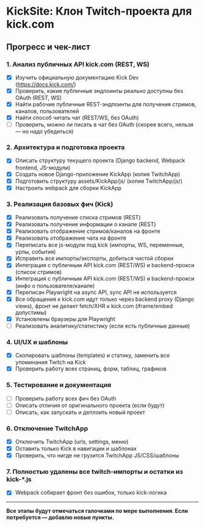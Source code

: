 # KickSite: Клон Twitch-проекта для kick.com

## Прогресс и чек-лист

### 1. Анализ публичных API kick.com (REST, WS)
- [x] Изучить официальную документацию Kick Dev (https://docs.kick.com/)
- [x] Проверить, какие публичные эндпоинты реально доступны без OAuth (REST, WS)
- [x] Найти рабочие публичные REST-эндпоинты для получения стримов, каналов, пользователей
- [x] Найти способ читать чат (REST/WS, без OAuth)
- [ ] Проверить, можно ли писать в чат без OAuth (скорее всего, нельзя — но надо убедиться)

### 2. Архитектура и подготовка проекта
- [x] Описать структуру текущего проекта (Django backend, Webpack frontend, JS-модули)
- [x] Создать новое Django-приложение KickApp (копия TwitchApp)
- [x] Подготовить структуру assets/KickApp/js/ (копия TwitchApp/js/)
- [x] Настроить webpack для сборки KickApp

### 3. Реализация базовых фич (Kick)
- [x] Реализовать получение списка стримов (REST)
- [x] Реализовать получение информации о канале (REST)
- [x] Реализовать отображение стримов/каналов на фронте
- [x] Реализовать отображение чата на фронте
- [x] Переписать все js-модули под kick (импорты, WS, переменные, урлы, события)
- [x] Исправить все импорты/экспорты, добиться чистой сборки
- [x] Интеграция с публичным API kick.com (REST/WS) и backend-прокси (список стримов)
- [x] Интеграция с публичным API kick.com (REST/WS) и backend-прокси (инфо о пользователе/канале)
- [x] Переписан Playwright на async API, sync API не используется
- [x] Все обращения к kick.com идут только через backend proxy (Django views), фронт не делает fetch/XHR к kick.com (iframe/embed допустимы)
- [x] Установлены браузеры для Playwright
- [ ] Реализовать аналитику/статистику (если есть публичные данные)

### 4. UI/UX и шаблоны
- [x] Скопировать шаблоны (templates) и статику, заменить все упоминания Twitch на Kick
- [x] Проверить работу всех страниц, форм, таблиц, графиков

### 5. Тестирование и документация
- [ ] Проверить работу всех фич без OAuth
- [ ] Описать отличия от оригинального проекта (если будут)
- [ ] Описать, как запускать и деплоить новый проект

### 6. Отключение TwitchApp
- [x] Отключить TwitchApp (urls, settings, меню)
- [x] Оставить только Kick в навигации и шаблонах
- [x] Проверить, что нигде не грузится TwitchApp JS/CSS/шаблоны

### 7. Полностью удалены все twitch-импорты и остатки из kick-*.js
- [x] Webpack собирает фронт без ошибок, только kick-логика

---

**Все этапы будут отмечаться галочками по мере выполнения. Если потребуется — добавлю новые пункты.** 